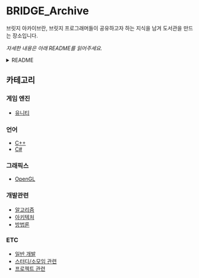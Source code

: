 # BRIDGE_Archive

브릿지 아카이브란, 브릿지 프로그래머들이 공유하고자 하는 지식을 남겨 도서관을 만드는 장소입니다.

*자세한 내용은 아래 README를 읽어주세요.*

<details><summary>README</summary>
<p>

## What?

1. 게임 개발에 관련된 주제를 선택합니다.
2. 싸이클에 맞게 각자 지정된 날짜에 글을 업로드 합니다.
3. 다른분들의 글이 올라오면 피드백과 코멘트를 남깁니다.

## Why?

다른 동아리나 프로그래머 지식 아카이브를 보게 되면 수많은 기여자들이 좋은 글을 작성하고 지식을 저장하여 글을 읽고 같이 성장하는 선순환 구조를 가지고 있습니다.

브릿지 DEV조직을 포함하여 브릿지에서 나오는 다양한 유용한 정보를 기록하고자 만들었습니다.

[Example01](https://github.com/Integerous/goQuality-dev-contents)  
[Example02](https://80000coding.oopy.io/)

좋은 글을 작성하는 과정에서 자신이 알고 있는 지식을 정리하고 그것을 남에게 설명하기 위해 짜임새를 가다듬는 과정은 단순한 경험이 아닙니다.

프로젝트에 적용하기 위해 사용법을 알아본 것과 적용하고 그것에 대해 정리하고 기록하는 것에 대한 경험적 차이는 엄청납니다.

따라서 BRIDGE_Archive는 규칙적으로 다른 사람이 작성한 글을 보고 인사이트를 얻고, 피드백을 건네줍니다.

이후 자신의 글을 회고하며 좋은 글을 작성해내는 것을 목표로 합니다.

[좋은 개발 글을 작성하는 법](https://f-lab.kr/blog/developer-blog-tips)

## How?

1. 각자 글을 업로드할 날짜를 선택합니다.
2. 해당 날짜로부터 글 주제를 고민하고 2주 뒤에 글을 작성하여 업로드합니다.
3. 2주 단위로 스프린트를 돌립니다.
4. 참여중인 다른 사람들의 글에 대한 코멘트를 남깁니다.
5. 자신이 작성한 글에 대한 피드백을 보고 회고합니다.

- 업로드 날짜는 OT날 겹치는 날 없도록 결정합니다.
- 한 사람마다 2주마다 글을 작성한다고 생각하면 됩니다.
- 참여중인 다른 사람들의 글의 코멘트엔 되도록 피드백을 위주로 작성합니다.
- 글 작성은 해당 레포에 해도 좋고 개인 블로그, 카페를 통해 작성하셔도 좋습니다.

## Rule

업로드하는 글은 다음 규칙을 따릅니다.

- 단순한 알고리즘 풀이나 간단한 정보글은 지양합니다.
- 자신이 어떠한 과정을 거쳐서 문제를 해결하는지 드러내는 글
- 학습한 내용에 대해서 다른 사람도 이해하기 쉽게 정리한 글
- 기술에 대한 깊은 고찰이 있는 글
- 이외에도 본인이 읽고 싶은 글

*꼭 프로그래밍에 국한된 내용이 아닌 게임에 관련된 내용이라면 뭐든지 상관없습니다.*

단순 .md파일이 아닌 카페 글이나 본인 블로그에 글을 작성하여 링크를 걸어주셔도 됩니다.

또한 꼭 스프린트에 탑승하지 않으시고 글을 올려주셔도 됩니다.

참여하시다 불참, 중도 포기하셔도 전혀 불이익 없습니다.

## Q/A

Q. 깃허브에서 자세한 진행방식을 알려주세요.  
A. Project를 활용하여 개인 스프린트를 부여하고 이후 정리된 내용을 README 및 DEV에 반영합니다.  

Q. 스터디 종료 일자가 정해져 있나요?  
A. 참여자가 존재하는 한 계속 굴러갈 것 같습니다.  

Q. 정기 미팅이 있나요?  
A. 자료 공유나 사담을 위한 디스코드방은 존재하나 회의는 없습니다.  

</p>
</details>

## 카테고리

### 게임 엔진

- [유니티](/GameEngine/README.md/#유니티)

### 언어

- [C++](/Language/README.md/#C++)
- [C#](/Language/README.md/#c-1)

### 그래픽스

- [OpenGL](/Graphics/README.md/#OpenGL)

### 개발관련

- [알고리즘](/Development/README.md/#알고리즘)
- [아키텍처](/Development/README.md/#아키텍처)
- [방법론](/Development/README.md/#방법론)

### ETC

- [일반 개발](/ETC/README.md/#일반-개발)
- [스터디/소모임 관련](/ETC/README.md/#스터디소모임-관련)
- [프로젝트 관련](/ETC/README.md/#프로젝트-관련)